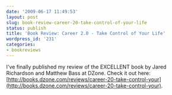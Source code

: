 ```yaml
---
date: '2009-06-17 11:49:53'
layout: post
slug: book-review-career-20-take-control-of-your-life
status: publish
title: 'Book Review: Career 2.0 - Take Control of Your Life'
wordpress_id: '231'
categories:
- bookreviews
---
```


I've finally published my review of the EXCELLENT book by Jared Richardson and Matthew Bass at DZone. Check it out here: [http://books.dzone.com/reviews/career-20-take-control-your](http://books.dzone.com/reviews/career-20-take-control-your).
